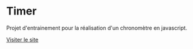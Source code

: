 # Timer

Projet d'entrainement pour la réalisation d'un chronomètre en javascript.

[Visiter le site](https://timer-dokkoh.vercel.app/)
